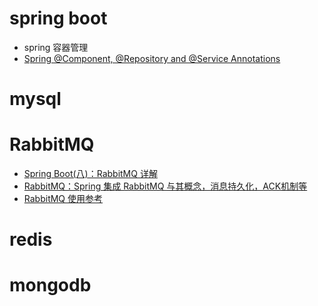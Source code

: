 # spring boot
  - spring 容器管理
  - [Spring @Component, @Repository and @Service Annotations](https://howtodoinjava.com/spring-core/how-to-use-spring-component-repository-service-and-controller-annotations/)
# mysql

# RabbitMQ
  - [Spring Boot(八)：RabbitMQ 详解](http://www.ityouknow.com/springboot/2016/11/30/spring-boot-rabbitMQ.html)
  - [RabbitMQ：Spring 集成 RabbitMQ 与其概念，消息持久化，ACK机制等](https://github.com/401Studio/WeekLearn/issues/2)
  - [RabbitMQ 使用参考](https://www.zouyesheng.com/rabbitmq.html)

# redis

# mongodb
